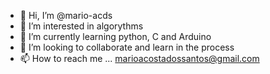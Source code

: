 - 👋 Hi, I’m @mario-acds
- 👀 I’m interested in algorythms
- 🌱 I’m currently learning python, C and Arduino
- 💞️ I’m looking to collaborate and learn in the process
- 📫 How to reach me ... marioacostadossantos@gmail.com

<!---
mario-acds/mario-acds is a ✨ special ✨ repository because its `README.md` (this file) appears on your GitHub profile.
You can click the Preview link to take a look at your changes.
--->
